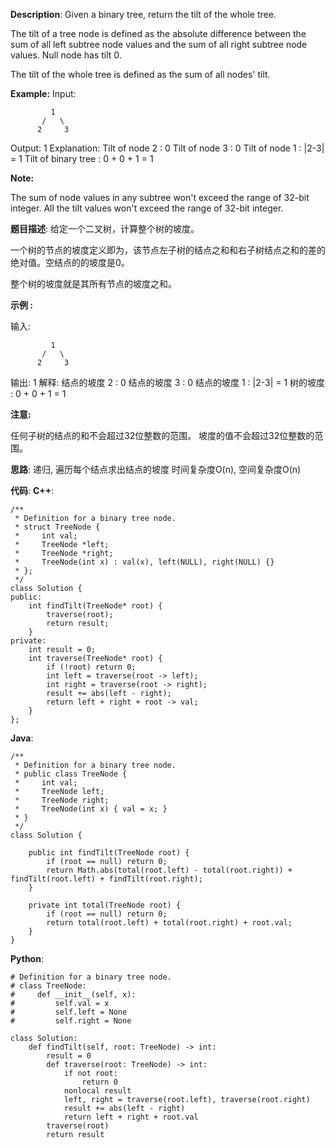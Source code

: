 __Description__:
Given a binary tree, return the tilt of the whole tree.

The tilt of a tree node is defined as the absolute difference between the sum of all left subtree node values and the sum of all right subtree node values. Null node has tilt 0.

The tilt of the whole tree is defined as the sum of all nodes' tilt.

__Example:__
Input: 
```
         1
       /   \
      2     3
```
Output: 1
Explanation: 
Tilt of node 2 : 0
Tilt of node 3 : 0
Tilt of node 1 : |2-3| = 1
Tilt of binary tree : 0 + 0 + 1 = 1

__Note:__

The sum of node values in any subtree won't exceed the range of 32-bit integer.
All the tilt values won't exceed the range of 32-bit integer.

__题目描述__:
给定一个二叉树，计算整个树的坡度。

一个树的节点的坡度定义即为，该节点左子树的结点之和和右子树结点之和的差的绝对值。空结点的的坡度是0。

整个树的坡度就是其所有节点的坡度之和。

__示例 :__

输入: 
```
         1
       /   \
      2     3
```
输出: 1
解释: 
结点的坡度 2 : 0
结点的坡度 3 : 0
结点的坡度 1 : |2-3| = 1
树的坡度 : 0 + 0 + 1 = 1

__注意:__

任何子树的结点的和不会超过32位整数的范围。
坡度的值不会超过32位整数的范围。

__思路__:
递归, 遍历每个结点求出结点的坡度
时间复杂度O(n), 空间复杂度O(n)

__代码__:
__C++__:
```
/**
 * Definition for a binary tree node.
 * struct TreeNode {
 *     int val;
 *     TreeNode *left;
 *     TreeNode *right;
 *     TreeNode(int x) : val(x), left(NULL), right(NULL) {}
 * };
 */
class Solution {
public:
    int findTilt(TreeNode* root) {
        traverse(root);
        return result;
    }
private:
    int result = 0;
    int traverse(TreeNode* root) {
        if (!root) return 0;
        int left = traverse(root -> left);
        int right = traverse(root -> right);
        result += abs(left - right);
        return left + right + root -> val;
    }
};
```

__Java__:
```
/**
 * Definition for a binary tree node.
 * public class TreeNode {
 *     int val;
 *     TreeNode left;
 *     TreeNode right;
 *     TreeNode(int x) { val = x; }
 * }
 */
class Solution {
    
    public int findTilt(TreeNode root) {
        if (root == null) return 0;
        return Math.abs(total(root.left) - total(root.right)) + findTilt(root.left) + findTilt(root.right);
    }
    
    private int total(TreeNode root) {
        if (root == null) return 0;
        return total(root.left) + total(root.right) + root.val;
    }
}
```

__Python__:
```
# Definition for a binary tree node.
# class TreeNode:
#     def __init__(self, x):
#         self.val = x
#         self.left = None
#         self.right = None

class Solution:
    def findTilt(self, root: TreeNode) -> int:
        result = 0
        def traverse(root: TreeNode) -> int:
            if not root:
                return 0
            nonlocal result
            left, right = traverse(root.left), traverse(root.right)
            result += abs(left - right)
            return left + right + root.val
        traverse(root)
        return result
```